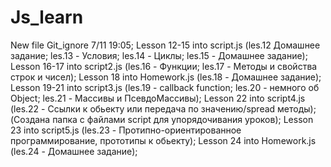 # Js_learn

New file Git_ignore 7/11 19:05;
Lesson 12-15 into script.js  (les.12 Домашнее задание; les.13 - Условия; les.14 - Циклы; les.15 - Домашнее задание);
Lesson 16-17 into script2.js  (les.16 - Функции; les.17 - Методы и свойства строк и чисел);
Lesson 18 into Homework.js  (les.18 - Домашнее задание);
Lesson 19-21 into script3.js (les.19 - callback function; les.20 - немного об Object; les.21 - Массивы и ПсевдоМассивы);
Lesson 22 into script4.js (les.22 - Ссылки к обьекту или передача по значению/spread методы);
(Создана папка с файлами script для упорядочивания уроков);
Lesson 23 into script5.js (les.23 - Протипно-ориентированное программирование, прототипы к обьекту);
Lesson 24 into Homework.js (les.24 - Домашнее задание);
